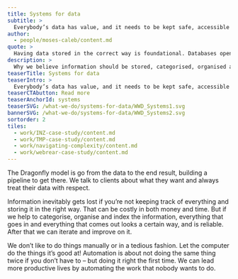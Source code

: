 ```yaml
---
title: Systems for data
subtitle: >
  Everybody’s data has value, and it needs to be kept safe, accessible and possibly open. We build well-managed systems that meet all these requirements.
author:
  - people/moses-caleb/content.md
quote: >
  Having data stored in the correct way is foundational. Databases open up a whole bunch of possibilities for automation and reproducibility. This is this is kind of work where Dragonfly really excels.
description: >
  Why we believe information should be stored, categorised, organised and indexed correctly.  
teaserTitle: Systems for data
teaserIntro: >
  Everybody’s data has value, and it needs to be kept safe, accessible and possibly open. We build well-managed systems that meet all these requirements.
teaserCTAbutton: Read more
teaserAnchorId: systems
teaserSVG: /what-we-do/systems-for-data/WWD_Systems1.svg
bannerSVG: /what-we-do/systems-for-data/WWD_Systems2.svg
sortorder: 2
tiles:
  - work/INZ-case-study/content.md
  - work/TMP-case-study/content.md
  - work/navigating-complexity/content.md
  - work/webrear-case-study/content.md
---
```


The Dragonfly model is go from the data to the end result, building a pipeline to get there. We talk to clients about what they want and always treat their data with respect.

Information inevitably gets lost if you’re not keeping track of everything and storing it in the right way. That can be costly in both money and time. But if we help to categorise, organise and index the information, everything that goes in and everything that comes out looks a certain way, and is reliable. After that we can iterate and improve on it.

We don’t like to do things manually or in a tedious fashion. Let the computer do the things it’s good at! Automation is about not doing the same thing twice if you don’t have to – but doing it right the first time. We can lead more productive lives by automating the work that nobody wants to do.
